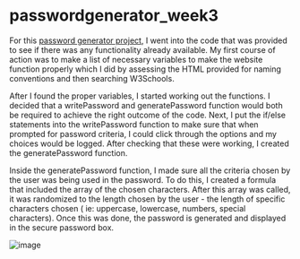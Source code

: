 # passwordgenerator_week3 

For this [password generator project](https://britaniwalley.github.io/passwordgenerator_week3/.), I went into the code that was provided to see if there was any functionality already available. My first course of action was to make a list of necessary variables to make the website function properly which I did by assessing the HTML provided for naming conventions and then searching W3Schools. 

After I found the proper variables, I started working out the functions. I decided that a writePassword and generatePassword function would both be required to achieve the right outcome of the code. Next, I put the if/else statements into the writePassword function to make sure that when prompted for password criteria, I could click through the options and my choices would be logged. After checking that these were working, I created the generatePassword function. 

Inside the generatePassword function, I made sure all the criteria chosen by the user was being used in the password. To do this, I created a formula that included the array of the chosen characters. After this array was called, it was randomized to the length chosen by the user - the length of specific characters chosen ( ie: uppercase, lowercase, numbers, special characters). Once this was done, the password is generated and displayed in the secure password box. 


![image](https://user-images.githubusercontent.com/74206593/104860812-346bbe80-58ea-11eb-9448-53ce8db55f45.png)
